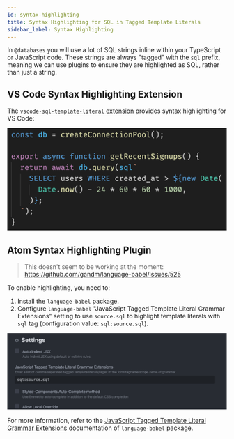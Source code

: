 ```yaml
---
id: syntax-highlighting
title: Syntax Highlighting for SQL in Tagged Template Literals
sidebar_label: Syntax Highlighting
---
```


In `@databases` you will use a lot of SQL strings inline within your TypeScript or JavaScript code. These strings are always "tagged" with the `sql` prefix, meaning we can use plugins to ensure they are highlighted as SQL, rather than just a string.

## VS Code Syntax Highlighting Extension

The [`vscode-sql-template-literal` extension](https://marketplace.visualstudio.com/items?itemName=forbeslindesay.vscode-sql-template-literal) provides syntax highlighting for VS Code:

![Syntax highlighting in VS Code](assets/vscode-syntax-highlighting.png)

## Atom Syntax Highlighting Plugin

> This doesn't seem to be working at the moment: https://github.com/gandm/language-babel/issues/525

To enable highlighting, you need to:

1. Install the `language-babel` package.
1. Configure `language-babel` "JavaScript Tagged Template Literal Grammar Extensions" setting to use `source.sql` to highlight template literals with `sql` tag (configuration value: `sql:source.sql`).

![Syntax highlighting setup in Atom](assets/atom-syntax-highlighting-config.png)

For more information, refer to the [JavaScript Tagged Template Literal Grammar Extensions](https://github.com/gandm/language-babel#javascript-tagged-template-literal-grammar-extensions) documentation of `language-babel` package.
